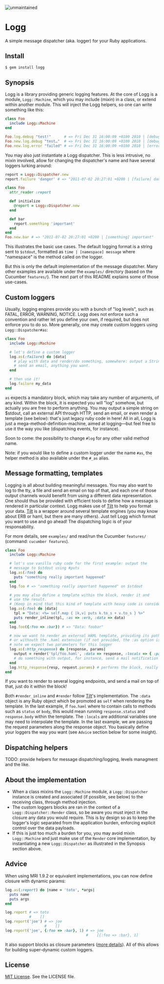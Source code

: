 ![unmaintained](http://img.shields.io/badge/status-unmaintained-red.png)

# Logg

A simple message dispatcher (aka. logger) for your Ruby applications.

## Install

``` bash
$ gem install logg
```

## Synopsis

Logg is a library providing generic logging features. At the core of Logg is a module, `Logg::Machine`, which you may include (mixin) in a class, or extend within another module. This will inject the Logg helpers, so one can write something like this:

``` ruby
class Foo
  include Logg::Machine
end

Foo.log.debug "test!"      # => Fri Dec 31 16:00:09 +0100 2010 | [debug] test!
Foo.new.log.debug "test…"  # => Fri Dec 31 16:00:09 +0100 2010 | [debug] test…
Foo.new.log.error "failed" # => Fri Dec 31 16:00:09 +0100 2010 | [error] failed
```

You may also just instantiate a Logg dispatcher. This is less intrusive, no
mixin involved, allow for changing the dispatcher's name and have several
loggers lurking around:

``` ruby
report = Logg::Dispatcher.new
report.failure 'danger' # => "2011-07-02 20:27:01 +0200 | [failure] danger"
```

``` ruby
class Foo
  attr_reader :report

  def initialize
    @report = Logg::Dispatcher.new
  end

  def bar
    report.something 'important'
  end
end
Foo.new.bar # => "2011-07-02 20:27:01 +0200 | [something] important"
```

This illustrates the basic use cases. The default logging format is a string
sent to `$stdout`, formatted as `time | [namespace] message` where "namespace" is the method called on the logger.

But this is only the default implementation of the message dispatcher. Many other examples are available under the `examples/` directory (based on the Cucumber `features/`). The next part of this README explains some of those use-cases.

## Custom loggers

Usually, logging engines provide you with a bunch of "log levels", such as FATAL, ERROR, WARNING, NOTICE. Logg does not enforce such a convention and rather let you define your own, if required, but does not enforce you to do so. More generally, one may create custom loggers using `Logg::Dispatcher#as`:

``` ruby
class Foo
  include Logg::Machine

  # let's define a custom logger
  log.as(:failure) do |data|
    # play with data and render/do something, somewhere: output a String,
    # send an email, anything you want.
  end

  # then use it!
  log.failure my_data
end
```

`as` expects a mandatory block, which may take any number of arguments, of any kind. Within the block, it is expected you will "log" somehow, but actually you are free to perform anything. You may output a simple string on $stdout, call an external API through HTTP, send an email, or even render a template (see below): that's just legacy ruby code in here! All in all, Logg is just a mega-method-definition-machine, aimed at logging—but feel free to use it the way you like (dispatching events, for instance).

Soon to come: the possibility to change `#log` for any other valid method name.

Note: if you would like to define a custom logger under the name `#as`, the helper method is also available under the `#_as` alias.

## Message formatting, templates

Logging is all about building meaningful messages. You may also want to log to
the tty, a file and send an email on top of that, and each one of those output
channels would benefit from using a different data representation. One should
thus be provided with efficient tools to define how a message is rendered in
particular context. Logg makes use of [Tilt](https://github.com/rtomayko/tilt)
to help you format your data. [Tilt](https://github.com/rtomayko/tilt) is a wrapper around several template engines (you may know about ERB or haml, but there are many others). Just tell Logg which format you want to use and go ahead! The dispatching logic is of your responsability.

For more details, see `examples/` and read/run the Cucumber `features/` (command: `cucumber features`).

``` ruby
class Foo
  include Logg::Machine

  # let's use vanilla ruby code for the first example: output the
  # message to $stdout using #puts
  log.as(:foo) do
    puts "something really important happened"
  end
  log.foo # => "something really important happened" on $stdout

  # you may also define a template within the block, render it and
  # use the result.
  # (Keep in mind that this kind of template with heavy code is considered bad practice ;))
  log.as(:foo) do |data|
    tpl = "Data: <%= self.map { |k,v| puts k.to_s + v.to_s } %>"
    puts render_inline(tpl, :as => :erb, :data => data)
  end
  log.foo({:foo => :bar}) # => "Data: foobar"

  # now we want to render an external HAML template, providing its path with
  # or withouth the .haml extension (if not provided, the :as option is mandatory)
  # note we expect two parameters for this logger
  log.as(:http_response) do |response, params|
    output = render('tpl/foo.haml', :data => response, :locals => { :params => params})
    # do something with output, for instance, send a mail notification when not a 200
  end
  log.http_response(resp, request.params) # performs the block, really
end
```

If you want to render to several logging endpoints, and send a mail on top of that, just do it within the block!

Both `#render_inline` and `#render` follow [Tilt](https://github.com/rtomayko/tilt)'s implementation. The `:data`
object is any Ruby object which be promoted as `self` when rendering the
template. In the last example, if `foo.haml` where to contain calls to
methods such as `status` or `body`, this would mean running `response.status`
and `response.body` within the template. The `:locals` are additional
variables one may need to interpolate the template. In the last example, we
are passing the request parameters along the response object. You basically
define your loggers the way you want (see `Advice` section below for some
insight).

## Dispatching helpers

TODO: provide helpers for message dispatching/logging, levels managment and the like.

## About the implementation

  * When a class mixins the `Logg::Machine` module, a `Logg::Dispatcher` instance is created and associated (if possible, see below) to the receiving class,
through method injection.
  * The custom loggers blocks are ran    in the context of a `Logg::Dispatcher::Render` class, so be aware you must inject in the closure any data you would require. This is by design so as to keep the logger's logic separated from the application burden, enforcing explicit control over the data payloads.
  * If this is just too much a burden for you, you may avoid mixin `Logg::Machine` and just make use of the `Render` core implementation, by instantiating a new `Logg::Dispatcher` as illustrated in the Synopsis section above.

## Advice

When using MRI 1.9.2 or equivalent implementations, you can now define closure with dynamic params:

``` ruby
log.as(:report) do |name = 'toto', *args|
  puts name
  puts args
end

log.report # => toto
           #    []
log.report('joe') # => joe
                  #    []
log.report('joe', {:foo => :bar}, 1) # => joe
                                     #    [{:foo => :bar}, 1]
```

It also support blocks as closure parameters ([more details](http://www.igvita.com/2011/02/03/new-ruby-19-features-tips-tricks/)). All of this allows for building super-dynamic custom loggers.

## License

[MIT License](http://en.wikipedia.org/wiki/MIT_License). See the LICENSE file.
